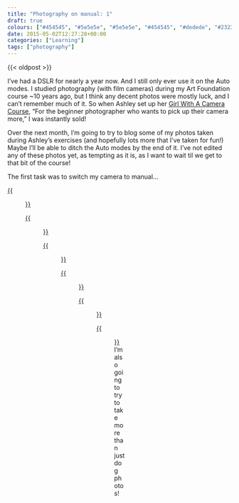 ```yaml
---
title: "Photography on manual: 1"
draft: true
colours: ["#454545", "#5e5e5e", "#5e5e5e", "#454545", "#dedede", "#232323", "#dedede"]
date: 2015-05-02T12:27:28+00:00
categories: ["Learning"]
tags: ["photography"]
---
```


{{< oldpost >}}

I’ve had a DSLR for nearly a year now. And I still only ever use it on the Auto modes. I studied photography (with film cameras) during my Art Foundation course ~10 years ago, but I think any decent photos were mostly luck, and I can’t remember much of it. So when Ashley set up her [Girl With A Camera Course](http://girlwithacamera.co.uk/courses/), “For the beginner photographer who wants to pick up their camera more,” I was instantly sold!

Over the next month, I’m going to try to blog some of my photos taken during Ashley’s exercises (and hopefully lots more that I’ve taken for fun!) Maybe I’ll be able to ditch the Auto modes by the end of it. I’ve not edited any of these photos yet, as tempting as it is, as I want to wait til we get to that bit of the course!

The first task was to switch my camera to manual…

[{{<figure class="wp-caption aligncenter size-full wp-image-4656" src="/images/2015/05/DSCF3427-small.jpg" alt="All-black dark shot" width="1500" height="1000" caption="**First photo on manual**. Fallen at the first hurdle, I turned my settings on to manual and fiddled with the shutter speed and aperture but couldn’t seem to get any exposure at all.">}}](/images/2015/05/DSCF3427-small.jpg)

[{{<figure class="wp-caption aligncenter size-full wp-image-4657" src="/images/2015/05/DSCF3442-small.jpg" alt="Photo of Oskar the dog curled up on the sofa, with a blurry background" width="1500" height="1000" caption="**Narrow depth of field**. Following the examples in Ashley’s email, I tried to get a narrow depth of field on Oskar. The shadow in the room made it a bit awkward, as your eyes are drawn to his leg rather than his head, but at least the background is blurry!">}}](/images/2015/05/DSCF3442-small.jpg)

[{{<figure class="wp-caption aligncenter size-full wp-image-4658" src="/images/2015/05/DSCF3446-small.jpg" alt="Photo of back of tall higgledy-piggledy regency buildings" width="1500" height="1000" caption="**Narrow aperture**. To mimic the landscape shot, I was a bit lazy and looked out of our back window. The built-up buildings round here are pretty maze-like.">}}](/images/2015/05/DSCF3446-small.jpg)

[{{<figure class="wp-caption aligncenter size-full wp-image-4659" src="/images/2015/05/DSCF3450-small.jpg" alt="Mostly blurry photo of Oskar the dog scratching" width="1500" height="1000" caption="**Shutter speed 1**. These next few shots were playing with the shutter speed to see what would be blurry, and what would be sharp. I couldn’t seem to get any of them very sharp!">}}](/images/2015/05/DSCF3450-small.jpg)

[{{<figure class="wp-caption aligncenter size-full wp-image-4660" src="/images/2015/05/DSCF3456-small.jpg" alt="Quite blurry photo of Oskar the dog scratching" width="1500" height="1000" caption="**Shutter speed 2**. The sharpest of the Osky shots.">}}](/images/2015/05/DSCF3456-small.jpg)

[{{<figure class="wp-caption aligncenter size-full wp-image-4661" src="/images/2015/05/DSCF3468-small.jpg" alt="Blurry photo of Oskar the dog scratching" width="1500" height="1000" caption="**Shutter speed 3**. The blurriest of the Osky shots.">}}](/images/2015/05/DSCF3468-small.jpg)
I’m also going to try to take more than just dog photos!

	